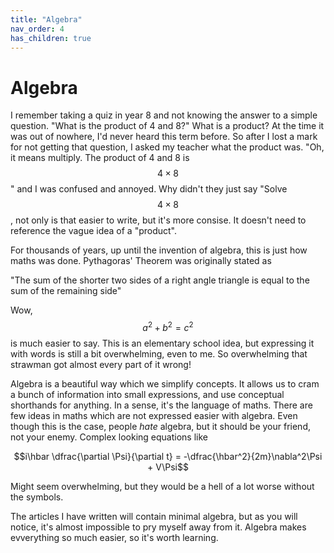 ```yaml
---
title: "Algebra"
nav_order: 4
has_children: true
---
```


# Algebra

I remember taking a quiz in year 8 and not knowing the answer to a simple question. "What is the product of 4 and 8?"
What is a product? At the time it was out of nowhere, I'd never heard this term before. So after I lost a mark for not getting that question,
I asked my teacher what the product was. "Oh, it means multiply. The product of 4 and 8 is $$4\times 8$$"
and I was confused and annoyed. Why didn't they just say "Solve $$4\times 8$$, not only is that easier to write, but it's more consise.
It doesn't need to reference the vague idea of a "product".

For thousands of years, up until the invention of algebra, this is just how maths was done. Pythagoras' Theorem was originally stated as

"The sum of the shorter two sides of a right angle triangle is equal to the sum of the remaining side"

Wow, $$a^2 + b^2 = c^2$$ is much easier to say. This is an elementary school idea, but expressing it with words is still a bit overwhelming, even to me. So overwhelming that strawman got almost every part of it wrong!

Algebra is a beautiful way which we simplify concepts. It allows us to cram a bunch of information into small expressions, and use conceptual shorthands for anything.
In a sense, it's the language of maths. There are few ideas in maths which are not expressed easier with algebra.
Even though this is the case, people *hate* algebra, but it should be your friend, not your enemy. Complex looking equations like

$$i\hbar \dfrac{\partial \Psi}{\partial t} = -\dfrac{\hbar^2}{2m}\nabla^2\Psi + V\Psi$$

Might seem overwhelming, but they would be a hell of a lot worse without the symbols.

The articles I have written will contain minimal algebra, but as you will notice, it's almost impossible to pry myself away from it.
Algebra makes evverything so much easier, so it's worth learning.